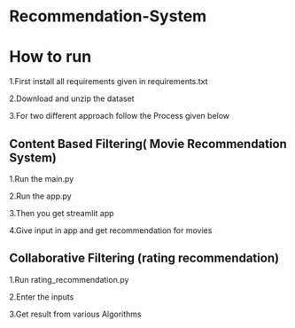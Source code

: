 # Recommendation-System

# How to run 
1.First install all requirements given in requirements.txt

2.Download and unzip the dataset 

3.For two different approach follow the Process given below

## Content Based Filtering( Movie Recommendation System)
1.Run the main.py 

2.Run the app.py
  
3.Then you get streamlit app 

4.Give input in app and get recommendation for movies

## Collaborative Filtering (rating recommendation)
1.Run rating_recommendation.py

2.Enter the inputs

3.Get result from various Algorithms
